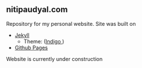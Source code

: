 ## nitipaudyal.com

Repository for my personal website. Site was built on

- [Jekyll](http://jekyllrb.com)
   - Theme: ([Indigo ](http://sergiokopplin.github.io/indigo/))
- [Github Pages](https://pages.github.com)

Website is currently under construction 
